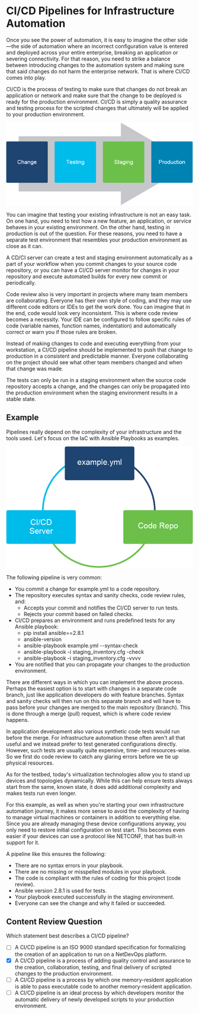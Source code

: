 
# CI/CD Pipelines for Infrastructure Automation

Once you see the power of automation, it is easy to imagine the other side—the side of automation where an incorrect configuration value is entered and deployed across your entire enterprise, breaking an application or severing connectivity. For that reason, you need to strike a balance between introducing changes to the automation system and making sure that said changes do not harm the enterprise network. That is where CI/CD comes into play.

CI/CD is the process of testing to make sure that changes do not break an application or network and make sure that the change to be deployed is ready for the production environment. CI/CD is simply a quality assurance and testing process for the scripted changes that ultimately will be applied to your production environment.

![alt text](../Images/image-4350.png)

You can imagine that testing your existing infrastructure is not an easy task. On one hand, you need to test how a new feature, an application, or service behaves in your existing environment. On the other hand, testing in production is out of the question. For these reasons, you need to have a separate test environment that resembles your production environment as close as it can.

A CD/CI server can create a test and staging environment automatically as a part of your workflow when you commit changes to your source code repository, or you can have a CI/CD server monitor for changes in your repository and execute automated builds for every new commit or periodically.

Code review also is very important in projects where many team members are collaborating. Everyone has their own style of coding, and they may use different code editors or IDEs to get the work done. You can imagine that in the end, code would look very inconsistent. This is where code review becomes a necessity. Your IDE can be configured to follow specific rules of code (variable names, function names, indentation) and automatically correct or warn you if those rules are broken.

Instead of making changes to code and executing everything from your workstation, a CI/CD pipeline should be implemented to push that change to production in a consistent and predictable manner. Everyone collaborating on the project should see what other team members changed and when that change was made.

The tests can only be run in a staging environment when the source code repository accepts a change, and the changes can only be propagated into the production environment when the staging environment results in a stable state.

## Example

Pipelines really depend on the complexity of your infrastructure and the tools used. Let's focus on the IaC with Ansible Playbooks as examples.

![alt text](../Images/image-4351.png)

The following pipeline is very common:

- You commit a change for example.yml to a code repository.
- The repository executes syntax and sanity checks, code review rules, and:
  - Accepts your commit and notifies the CI/CD server to run tests.
  - Rejects your commit based on failed checks.
- CI/CD prepares an environment and runs predefined tests for any Ansible playbook:
  - pip install ansible==2.8.1
  - ansible-version
  - ansible-playbook example.yml --syntax-check
  - ansible-playbook -i staging_inventory.cfg -check
  - ansible-playbook -i staging_inventory.cfg -vvvv
- You are notified that you can propagate your changes to the production environment.

There are different ways in which you can implement the above process. Perhaps the easiest option is to start with changes in a separate code branch, just like application developers do with feature branches. Syntax and sanity checks will then run on this separate branch and will have to pass before your changes are merged to the main repository (branch). This is done through a merge (pull) request, which is where code review happens.

In application development also various synthetic code tests would run before the merge. For infrastructure automation these often aren't all that useful and we instead prefer to test generated configurations directly. However, such tests are usually quite expensive, time- and resources-wise. So we first do code review to catch any glaring errors before we tie up physical resources.

As for the testbed, today's virtualization technologies allow you to stand up devices and topologies dynamically. While this can help ensure tests always start from the same, known state, it does add additional complexity and makes tests run even longer.

For this example, as well as when you're starting your own infrastructure automation journey, it makes more sense to avoid the complexity of having to manage virtual machines or containers in addition to everything else. Since you are already managing these device configurations anyway, you only need to restore initial configuration on test start. This becomes even easier if your devices can use a protocol like NETCONF, that has built-in support for it.

A pipeline like this ensures the following:

- There are no syntax errors in your playbook.
- There are no missing or misspelled modules in your playbook.
- The code is compliant with the rules of coding for this project (code review).
- Ansible version 2.8.1 is used for tests.
- Your playbook executed successfully in the staging environment.
- Everyone can see the change and why it failed or succeeded.

## Content Review Question

Which statement best describes a CI/CD pipeline?

- [ ] A CI/CD pipeline is an ISO 9000 standard specification for formalizing the creation of an application to run on a NetDevOps platform.
- [x] A CI/CD pipeline is a process of adding quality control and assurance to the creation, collaboration, testing, and final delivery of scripted changes to the production environment.
- [ ] A CI/CD pipeline is a process by which one memory-resident application is able to pass executable code to another memory-resident application.
- [ ] A CI/CD pipeline is an ideal process by which developers monitor the automatic delivery of newly developed scripts to your production environment.
